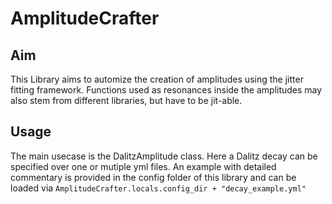 # AmplitudeCrafter
## Aim
This Library aims to automize the creation of amplitudes using the jitter fitting framework. Functions used as resonances inside the amplitudes may also stem from different libraries, but have to be jit-able. 

## Usage
The main usecase is the DalitzAmplitude class. Here a Dalitz decay can be specified over one or mutiple yml files. 
An example with detailed commentary is provided in the config folder of this library and can be loaded via 
```AmplitudeCrafter.locals.config_dir + "decay_example.yml"```